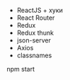 
- ReactJS + хуки
- React Router
- Redux
- Redux thunk
- json-server
- Axios
- classnames


npm start
